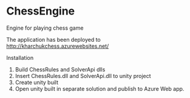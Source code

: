 # ChessEngine
Engine for playing chess game

The application has been deployed to http://kharchukchess.azurewebsites.net/

Installation
1. Build ChessRules and SolverApi dlls
2. Insert ChessRules.dll and SolverApi.dll to unity project
3. Create unity built
4. Open unity built in separate solution and publish to Azure Web app.
